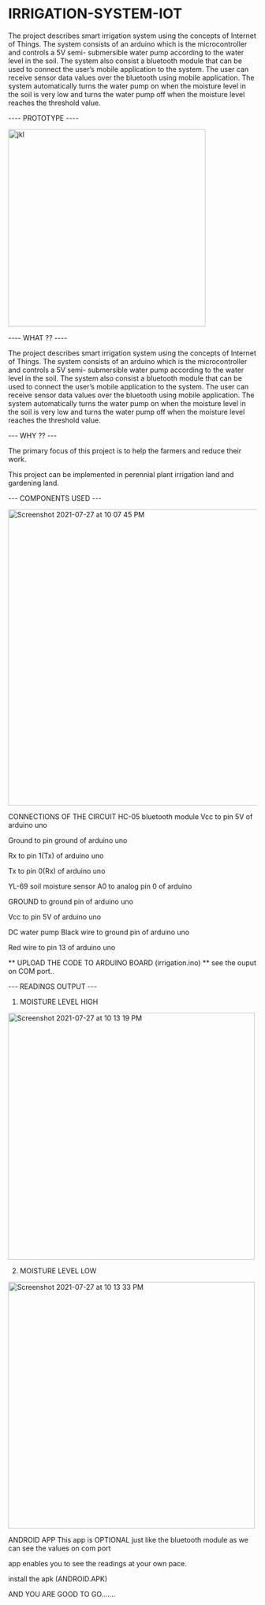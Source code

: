 # IRRIGATION-SYSTEM-IOT
The project describes smart irrigation system using the concepts of Internet of Things. The system consists of an arduino which is the microcontroller and controls a 5V semi- submersible water pump according to the water level in the soil. The system also consist a bluetooth module that can be used to connect the user’s mobile application to the system. The user can receive sensor data values over the bluetooth using mobile application. The system automatically turns the water pump on when the moisture level in the soil is very low and turns the water pump off when the moisture level reaches the threshold value.

---- PROTOTYPE ----

<img width="400" height="400" alt="jkl" src="https://user-images.githubusercontent.com/43498926/127189824-40bd9cd5-2a8f-45a4-a38e-badf1ab38743.jpeg">

---- WHAT ?? ----

The project describes smart irrigation system using the concepts of Internet of Things. The system consists of an arduino which is the microcontroller and controls a 5V semi- submersible water pump according to the water level in the soil. The system also consist a bluetooth module that can be used to connect the user’s mobile application to the system. The user can receive sensor data values over the bluetooth using mobile application. The system automatically turns the water pump on when the moisture level in the soil is very low and turns the water pump off when the moisture level reaches the threshold value.

---  WHY ?? ---

The primary focus of this project is to help the farmers and reduce their work.

This project can be implemented in perennial plant irrigation land and gardening land.

--- COMPONENTS USED ---

<img width="600" alt="Screenshot 2021-07-27 at 10 07 45 PM" src="https://user-images.githubusercontent.com/43498926/127193406-c8541a08-e638-4798-868c-193c8cbf0403.png">

CONNECTIONS OF THE CIRCUIT
HC-05 bluetooth module
Vcc to pin 5V of arduino uno

Ground to pin ground of arduino uno

Rx to pin 1(Tx) of arduino uno

Tx to pin 0(Rx) of arduino uno

YL-69 soil moisture sensor
A0 to analog pin 0 of arduino

GROUND to ground pin of arduino uno

Vcc to pin 5V of arduino uno

DC water pump
Black wire to ground pin of arduino uno

Red wire to pin 13 of arduino uno

** UPLOAD THE CODE TO ARDUINO BOARD (irrigation.ino) **
see the ouput on COM port..

--- READINGS OUTPUT ---

1.  MOISTURE LEVEL HIGH
<img width="500" alt="Screenshot 2021-07-27 at 10 13 19 PM" src="https://user-images.githubusercontent.com/43498926/127194327-4851e589-3931-4fd1-ad51-002de7a455d5.png">

2. MOISTURE LEVEL LOW
<img width="500" alt="Screenshot 2021-07-27 at 10 13 33 PM" src="https://user-images.githubusercontent.com/43498926/127194442-5ff520e7-3154-42a3-acea-035668292291.png">


ANDROID APP 
This app is OPTIONAL just like the bluetooth module as we can see the values on com port

app enables you to see the readings at your own pace.

install the apk (ANDROID.APK)


AND YOU ARE GOOD TO GO.......
